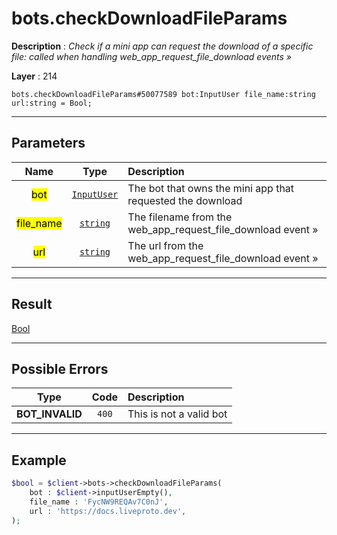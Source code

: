 # bots.checkDownloadFileParams

**Description** : *Check if a mini app can request the download of a specific file: called when handling web\_app\_request\_file\_download events &raquo;*

**Layer** : 214

```tl
bots.checkDownloadFileParams#50077589 bot:InputUser file_name:string url:string = Bool;
```

---

## Parameters

| Name | Type | Description |
| :---: | :---: | :--- |
| <mark>bot</mark> | [`InputUser`](type/InputUser) | The bot that owns the mini app that requested the download |
| <mark>file_name</mark> | [`string`](type/string) | The filename from the web_app_request_file_download event » |
| <mark>url</mark> | [`string`](type/string) | The url from the web_app_request_file_download event » |

---

## Result

[Bool](type/Bool)

---

## Possible Errors

| Type | Code | Description |
| :---: | :---: | :--- |
| **BOT_INVALID** | `400` | This is not a valid bot |

---

## Example

```php
$bool = $client->bots->checkDownloadFileParams(
	bot : $client->inputUserEmpty(),
	file_name : 'FycNW9REQAv7C0nJ',
	url : 'https://docs.liveproto.dev',
);
```